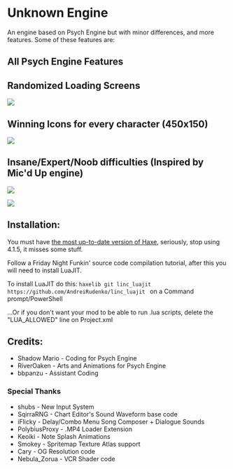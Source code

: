 # Unknown Engine
 An engine based on Psych Engine but with minor differences, and more features. Some of these features are:
 
## All Psych Engine Features

 ## Randomized Loading Screens
 ![](https://github.com/LeonGamerPS4/UnknownEngine/blob/main/assets/preload/images/loadingScreens/loadingscreen-1.png?raw=true)

 ## Winning Icons for every character (450x150)
 ![](https://github.com/LeonGamerPS4/UnknownEngine/blob/main/assets/preload/images/icons/icon-bf.png?raw=true)

 ## Insane/Expert/Noob difficulties (Inspired by Mic'd Up engine)

 ![](https://github.com/LeonGamerPS4/UnknownEngine/blob/main/assets/preload/images/menudifficulties/expert.png?raw=true)

 ![](https://github.com/LeonGamerPS4/UnknownEngine/blob/main/assets/preload/images/menudifficulties/noob.png?raw=true)
 
## Installation:
You must have [the most up-to-date version of Haxe](https://haxe.org/download/), seriously, stop using 4.1.5, it misses some stuff.

Follow a Friday Night Funkin' source code compilation tutorial, after this you will need to install LuaJIT.

To install LuaJIT do this: `haxelib git linc_luajit https://github.com/AndreiRudenko/linc_luajit ` on a Command prompt/PowerShell

...Or if you don't want your mod to be able to run .lua scripts, delete the "LUA_ALLOWED" line on Project.xml

## Credits:
* Shadow Mario - Coding for Psych Engine
* RiverOaken - Arts and Animations for Psych Engine
* bbpanzu - Assistant Coding

### Special Thanks
* shubs - New Input System
* SqirraRNG - Chart Editor's Sound Waveform base code
* iFlicky - Delay/Combo Menu Song Composer + Dialogue Sounds
* PolybiusProxy - .MP4 Loader Extension
* Keoiki - Note Splash Animations
* Smokey - Spritemap Texture Atlas support
* Cary - OG Resolution code
* Nebula_Zorua - VCR Shader code
